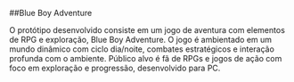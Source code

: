 ##Blue Boy Adventure

O protótipo desenvolvido consiste em um jogo de aventura com elementos de RPG e exploração, Blue Boy Adventure. O jogo é ambientado em um mundo dinâmico com ciclo dia/noite, combates estratégicos e interação profunda com o ambiente. Público alvo é fã de RPGs e jogos de ação com foco em exploração e progressão, desenvolvido para PC.
